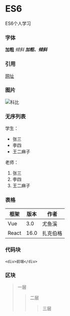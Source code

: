 # ES6
ES6个人学习

### 字体
**加粗**
*倾斜*
***加粗、倾斜***

### 引用
[网址](https://www.bilibili.com/)

### 图片
![科比](https://ss0.bdstatic.com/70cFvHSh_Q1YnxGkpoWK1HF6hhy/it/u=246261525,3128293719&fm=26&gp=0.jpg)

### 无序列表
学生：
* 张三
* 李四
* 王二麻子
 
老师：
1. 张三
2. 李四
3. 王二麻子

### 表格
| 框架 | 版本 | 作者 |
| --- | --- | --- |
| Vue | 3.0 | 尤鱼溪 |
| React | 16.0 | 扎克伯格 |

### 代码块
    <div>前端</div>

### 区块
> 一层
>> 二层
>>> 三层
